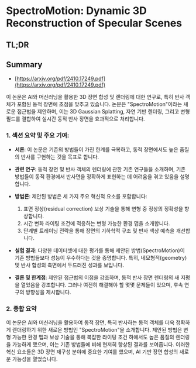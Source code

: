 # SpectroMotion: Dynamic 3D Reconstruction of Specular Scenes
## TL;DR
## Summary
- [https://arxiv.org/pdf/2410.17249.pdf](https://arxiv.org/pdf/2410.17249.pdf)

이 논문은 AI와 머신러닝을 활용한 3D 장면 합성 및 렌더링에 대한 연구로, 특히 반사 객체가 포함된 동적 장면에 초점을 맞추고 있습니다. 논문은 "SpectroMotion"이라는 새로운 접근법을 제안하며, 이는 3D Gaussian Splatting, 자연 기반 렌더링, 그리고 변형 필드를 결합하여 실시간 동적 반사 장면을 효과적으로 처리합니다.

### 1. 섹션 요약 및 주요 기여:
- **서론**: 이 논문은 기존의 방법들이 가진 한계를 극복하고, 동적 장면에서도 높은 품질의 반사를 구현하는 것을 목표로 합니다.
  
- **관련 연구**: 동적 장면 및 반사 객체의 렌더링에 관한 기존 연구들을 소개하며, 기존 방법들이 동적 환경에서 반사면을 정확하게 표현하는 데 어려움을 겪고 있음을 설명합니다.
  
- **방법론**: 제안된 방법은 세 가지 주요 혁신적 요소를 포함합니다:
  1. 표면 정상(residual correction) 보상 기술을 통해 변형 중 정상의 정확성을 향상합니다.
  2. 시간 변화 라이팅 조건에 적응하는 변형 가능한 환경 맵을 소개합니다.
  3. 단계별 트레이닝 전략을 통해 장면의 기하학적 구조 및 반사 색상 예측을 개선합니다.
  
- **실험 결과**: 다양한 데이터셋에 대한 평가를 통해 제안된 방법(SpectroMotion)이 기존 방법들보다 성능이 우수하다는 것을 증명합니다. 특히, 네모형적(geometry) 및 반사 합성의 측면에서 두드러진 성과를 보입니다.
  
- **결론 및 한계점**: 제안된 접근법의 이점을 강조하며, 동적 반사 장면 렌더링의 새 지평을 열었음을 강조합니다. 그러나 여전히 해결해야 할 몇몇 문제들이 있으며, 후속 연구의 방향성을 제시합니다.

### 2. 종합 요약
이 논문은 AI와 머신러닝을 활용하여 동적 장면, 특히 반사하는 동적 객체를 더욱 정확하게 렌더링하기 위한 새로운 방법인 "SpectroMotion"을 소개합니다. 제안된 방법은 변형 가능한 환경 맵과 보상 기술을 통해 복잡한 라이팅 조건 하에서도 높은 품질의 렌더링을 가능하게 했으며, 이는 기존 방법들에 비해 현저히 향상된 결과를 보여줍니다. 이러한 혁신 요소들은 3D 장면 재구성 분야에 중요한 기여를 했으며, AI 기반 장면 합성의 새로운 가능성을 열었습니다.